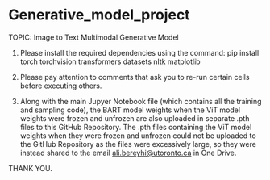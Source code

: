 # Generative_model_project

TOPIC: Image to Text Multimodal Generative Model

1. Please install the required dependencies using the command: pip install torch torchvision transformers datasets nltk matplotlib

2. Please pay attention to comments that ask you to re-run certain cells before executing others.

3. Along with the main Jupyer Notebook file (which contains all the training and sampling code), the BART model weights when the ViT model weights were frozen and unfrozen are also uploaded in separate .pth files to this GitHub Repository. The .pth files containing the ViT model weights when they were frozen and unfrozen could not be uploaded to the GitHub Repository as the files were excessively large, so they were instead shared to the email ali.bereyhi@utoronto.ca in One Drive.

THANK YOU.